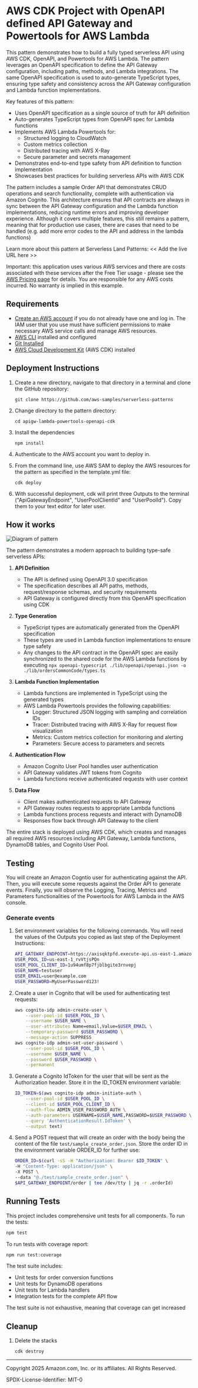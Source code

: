 # AWS CDK Project with OpenAPI defined API Gateway and Powertools for AWS Lambda

This pattern demonstrates how to build a fully typed serverless API using AWS CDK, OpenAPI, and Powertools for AWS Lambda. The pattern leverages an OpenAPI specification to define the API Gateway configuration, including paths, methods, and Lambda integrations. The same OpenAPI specification is used to auto-generate TypeScript types, ensuring type safety and consistency across the API Gateway configuration and Lambda function implementations.

Key features of this pattern:

- Uses OpenAPI specification as a single source of truth for API definition
- Auto-generates TypeScript types from OpenAPI spec for Lambda functions
- Implements AWS Lambda Powertools for:
  - Structured logging to CloudWatch
  - Custom metrics collection
  - Distributed tracing with AWS X-Ray
  - Secure parameter and secrets management
- Demonstrates end-to-end type safety from API definition to function implementation
- Showcases best practices for building serverless APIs with AWS CDK

The pattern includes a sample Order API that demonstrates CRUD operations and search functionality, complete with authentication via Amazon Cognito. This architecture ensures that API contracts are always in sync between the API Gateway configuration and the Lambda function implementations, reducing runtime errors and improving developer experience.
Although it covers multiple features, this still remains a pattern, meaning that for production use cases, there are cases that need to be handled (e.g. add more error codes to the API and address in the lambda functions)

Learn more about this pattern at Serverless Land Patterns: << Add the live URL here >>

Important: this application uses various AWS services and there are costs associated with these services after the Free Tier usage - please see the [AWS Pricing page](https://aws.amazon.com/pricing/) for details. You are responsible for any AWS costs incurred. No warranty is implied in this example.

## Requirements

- [Create an AWS account](https://portal.aws.amazon.com/gp/aws/developer/registration/index.html) if you do not already have one and log in. The IAM user that you use must have sufficient permissions to make necessary AWS service calls and manage AWS resources.
- [AWS CLI](https://docs.aws.amazon.com/cli/latest/userguide/install-cliv2.html) installed and configured
- [Git Installed](https://git-scm.com/book/en/v2/Getting-Started-Installing-Git)
- [AWS Cloud Development Kit](https://docs.aws.amazon.com/cdk/v2/guide/getting-started.html) (AWS CDK) installed

## Deployment Instructions

1. Create a new directory, navigate to that directory in a terminal and clone the GitHub repository:
   ```
   git clone https://github.com/aws-samples/serverless-patterns
   ```
1. Change directory to the pattern directory:
   ```
   cd apigw-lambda-powertools-openapi-cdk
   ```
1. Install the dependencies
   ```
   npm install
   ```
1. Authenticate to the AWS account you want to deploy in.
1. From the command line, use AWS SAM to deploy the AWS resources for the pattern as specified in the template.yml file:

   ```
   cdk deploy
   ```

1. With successful deployment, cdk will print three Outputs to the terminal ("ApiGatewayEndpoint", "UserPoolClientId" and "UserPoolId"). Copy them to your text editor for later user.

## How it works

![Diagram of pattern](pattern.png)

The pattern demonstrates a modern approach to building type-safe serverless APIs:

1. **API Definition**

   - The API is defined using OpenAPI 3.0 specification
   - The specification describes all API paths, methods, request/response schemas, and security requirements
   - API Gateway is configured directly from this OpenAPI specification using CDK

2. **Type Generation**

   - TypeScript types are automatically generated from the OpenAPI specification
   - These types are used in Lambda function implementations to ensure type safety
   - Any changes to the API contract in the OpenAPI spec are easily synchronized to the shared code for the AWS Lambda functions by executing `npx openapi-typescript ./lib/openapi/openapi.json -o ./lib/ordersCommonCode/types.ts`

3. **Lambda Function Implementation**

   - Lambda functions are implemented in TypeScript using the generated types
   - AWS Lambda Powertools provides the following capabilities:
     - Logger: Structured JSON logging with sampling and correlation IDs
     - Tracer: Distributed tracing with AWS X-Ray for request flow visualization
     - Metrics: Custom metrics collection for monitoring and alerting
     - Parameters: Secure access to parameters and secrets

4. **Authentication Flow**

   - Amazon Cognito User Pool handles user authentication
   - API Gateway validates JWT tokens from Cognito
   - Lambda functions receive authenticated requests with user context

5. **Data Flow**
   - Client makes authenticated requests to API Gateway
   - API Gateway routes requests to appropriate Lambda functions
   - Lambda functions process requests and interact with DynamoDB
   - Responses flow back through API Gateway to the client

The entire stack is deployed using AWS CDK, which creates and manages all required AWS resources including API Gateway, Lambda functions, DynamoDB tables, and Cognito User Pool.

## Testing

You will create an Amazon Cogntio user for authenticating against the API. Then, you will execute some requests against the Order API to generate events. Finally, you will observe the Logging, Tracing, Metrics and Parameters functionalities of the Powertools for AWS Lambda in the AWS console.

### Generate events

1. Set environment variables for the following commands. You will need the values of the Outputs you copied as last step of the Deployment Instructions:

   ```bash
   API_GATEWAY_ENDPOINT=https://axisqktpfd.execute-api.us-east-1.amazonaws.com/dev/
   USER_POOL_ID=us-east-1_rvVtjsPQn
   USER_POOL_CLIENT_ID=1u94umf8p7fjblbgite3rnvepj
   USER_NAME=testuser
   USER_EMAIL=user@example.com
   USER_PASSWORD=MyUserPassword123!
   ```

1. Create a user in Cognito that will be used for authenticating test requests:

   ```bash
   aws cognito-idp admin-create-user \
       --user-pool-id $USER_POOL_ID \
       --username $USER_NAME \
       --user-attributes Name=email,Value=$USER_EMAIL \
       --temporary-password $USER_PASSWORD \
       --message-action SUPPRESS
   aws cognito-idp admin-set-user-password \
       --user-pool-id $USER_POOL_ID \
       --username $USER_NAME \
       --password $USER_PASSWORD \
       --permanent
   ```

1. Generate a Cognito IdToken for the user that will be sent as the Authorization header. Store it in the ID_TOKEN environment variable:

   ```bash
   ID_TOKEN=$(aws cognito-idp admin-initiate-auth \
       --user-pool-id $USER_POOL_ID \
       --client-id $USER_POOL_CLIENT_ID \
       --auth-flow ADMIN_USER_PASSWORD_AUTH \
       --auth-parameters USERNAME=$USER_NAME,PASSWORD=$USER_PASSWORD \
       --query 'AuthenticationResult.IdToken' \
       --output text)
   ```

1. Send a POST request that will create an order with the body being the content of the file `test/sample_create_order.json`. Store the order ID in the environment variable ORDER_ID for further use:

   ```bash
   ORDER_ID=$(curl -sS -H "Authorization: Bearer $ID_TOKEN" \
   -H "Content-Type: application/json" \
   -X POST \
   --data "@./test/sample_create_order.json" \
   $API_GATEWAY_ENDPOINT/order | tee /dev/tty | jq -r .orderId)
   ```

## Running Tests

This project includes comprehensive unit tests for all components. To run the tests:

```bash
npm test
```

To run tests with coverage report:

```bash
npm run test:coverage
```

The test suite includes:
- Unit tests for order conversion functions
- Unit tests for DynamoDB operations
- Unit tests for Lambda handlers
- Integration tests for the complete API flow

The test suite is not exhaustive, meaning that coverage can get increased

## Cleanup

1. Delete the stacks
   ```bash
   cdk destroy
   ```

---

Copyright 2025 Amazon.com, Inc. or its affiliates. All Rights Reserved.

SPDX-License-Identifier: MIT-0
